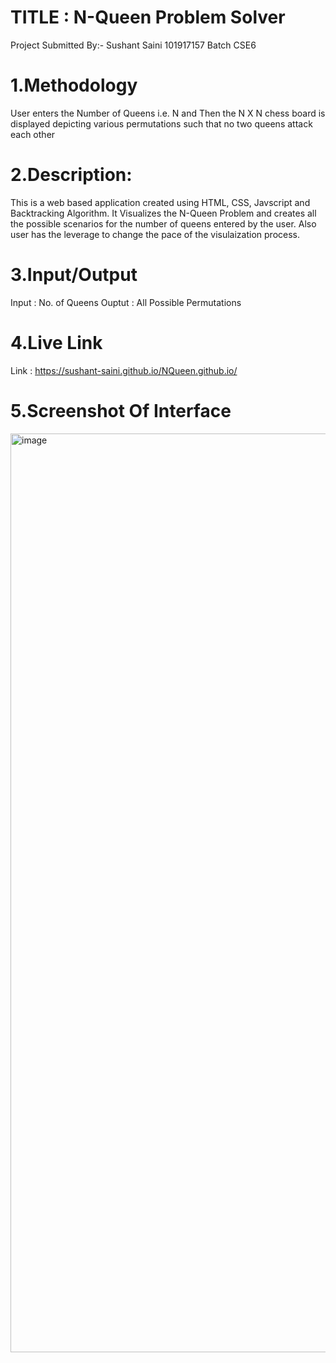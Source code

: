 
# TITLE : N-Queen Problem Solver

Project Submitted By:-
Sushant Saini
101917157
Batch CSE6

# 1.Methodology
User enters the Number of Queens i.e. N and Then the N X N chess board is displayed depicting various permutations such that no two queens attack each other

# 2.Description:

This is a web based application created using HTML, CSS, Javscript and Backtracking Algorithm. It Visualizes the N-Queen Problem and creates all the possible scenarios for the number of queens entered by the user. Also user has the leverage to change the pace of the visulaization process.

# 3.Input/Output

Input : No. of Queens
Ouptut : All Possible Permutations

# 4.Live Link
Link : https://sushant-saini.github.io/NQueen.github.io/

# 5.Screenshot Of Interface
<img width="1470" alt="image" src="https://user-images.githubusercontent.com/59145085/208238625-08e70342-0f2c-4f75-b3c1-a4a06b482a4e.png">
